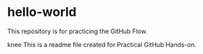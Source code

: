 # hello-world
This repository is for practicing the GitHub Flow.

knee
This is a readme file created for Practical GitHub Hands-on.
